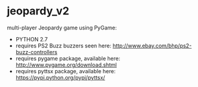 # jeopardy_v2
multi-player Jeopardy game using PyGame:

- PYTHON 2.7
- requires PS2 Buzz buzzers seen here: http://www.ebay.com/bhp/ps2-buzz-controllers
- requires pygame package, available here: http://www.pygame.org/download.shtml
- requires pyttsx package, available here: https://pypi.python.org/pypi/pyttsx/
